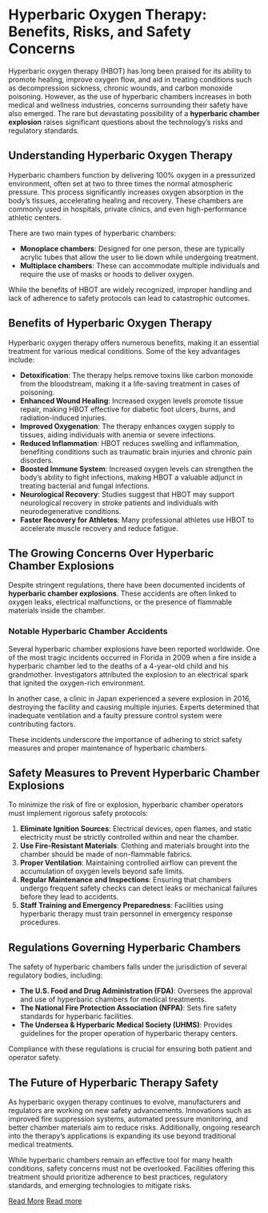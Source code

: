 # Hyperbaric Oxygen Therapy: Benefits, Risks, and Safety Concerns  

Hyperbaric oxygen therapy (HBOT) has long been praised for its ability to promote healing, improve oxygen flow, and aid in treating conditions such as decompression sickness, chronic wounds, and carbon monoxide poisoning. However, as the use of hyperbaric chambers increases in both medical and wellness industries, concerns surrounding their safety have also emerged. The rare but devastating possibility of a **hyperbaric chamber explosion** raises significant questions about the technology’s risks and regulatory standards.  

## Understanding Hyperbaric Oxygen Therapy  

Hyperbaric chambers function by delivering 100% oxygen in a pressurized environment, often set at two to three times the normal atmospheric pressure. This process significantly increases oxygen absorption in the body’s tissues, accelerating healing and recovery. These chambers are commonly used in hospitals, private clinics, and even high-performance athletic centers.  

There are two main types of hyperbaric chambers:  

- **Monoplace chambers**: Designed for one person, these are typically acrylic tubes that allow the user to lie down while undergoing treatment.  
- **Multiplace chambers**: These can accommodate multiple individuals and require the use of masks or hoods to deliver oxygen.  

While the benefits of HBOT are widely recognized, improper handling and lack of adherence to safety protocols can lead to catastrophic outcomes.  

## Benefits of Hyperbaric Oxygen Therapy  

Hyperbaric oxygen therapy offers numerous benefits, making it an essential treatment for various medical conditions. Some of the key advantages include:  

- **Detoxification**: The therapy helps remove toxins like carbon monoxide from the bloodstream, making it a life-saving treatment in cases of poisoning.  
- **Enhanced Wound Healing**: Increased oxygen levels promote tissue repair, making HBOT effective for diabetic foot ulcers, burns, and radiation-induced injuries.  
- **Improved Oxygenation**: The therapy enhances oxygen supply to tissues, aiding individuals with anemia or severe infections.  
- **Reduced Inflammation**: HBOT reduces swelling and inflammation, benefiting conditions such as traumatic brain injuries and chronic pain disorders.  
- **Boosted Immune System**: Increased oxygen levels can strengthen the body’s ability to fight infections, making HBOT a valuable adjunct in treating bacterial and fungal infections.  
- **Neurological Recovery**: Studies suggest that HBOT may support neurological recovery in stroke patients and individuals with neurodegenerative conditions.  
- **Faster Recovery for Athletes**: Many professional athletes use HBOT to accelerate muscle recovery and reduce fatigue.  

## The Growing Concerns Over Hyperbaric Chamber Explosions  

Despite stringent regulations, there have been documented incidents of **hyperbaric chamber explosions**. These accidents are often linked to oxygen leaks, electrical malfunctions, or the presence of flammable materials inside the chamber.  

### Notable Hyperbaric Chamber Accidents  

Several hyperbaric chamber explosions have been reported worldwide. One of the most tragic incidents occurred in Florida in 2009 when a fire inside a hyperbaric chamber led to the deaths of a 4-year-old child and his grandmother. Investigators attributed the explosion to an electrical spark that ignited the oxygen-rich environment.  

In another case, a clinic in Japan experienced a severe explosion in 2016, destroying the facility and causing multiple injuries. Experts determined that inadequate ventilation and a faulty pressure control system were contributing factors.  

These incidents underscore the importance of adhering to strict safety measures and proper maintenance of hyperbaric chambers.  

## Safety Measures to Prevent Hyperbaric Chamber Explosions  

To minimize the risk of fire or explosion, hyperbaric chamber operators must implement rigorous safety protocols:  

1. **Eliminate Ignition Sources**: Electrical devices, open flames, and static electricity must be strictly controlled within and near the chamber.  
2. **Use Fire-Resistant Materials**: Clothing and materials brought into the chamber should be made of non-flammable fabrics.  
3. **Proper Ventilation**: Maintaining controlled airflow can prevent the accumulation of oxygen levels beyond safe limits.  
4. **Regular Maintenance and Inspections**: Ensuring that chambers undergo frequent safety checks can detect leaks or mechanical failures before they lead to accidents.  
5. **Staff Training and Emergency Preparedness**: Facilities using hyperbaric therapy must train personnel in emergency response procedures.  

## Regulations Governing Hyperbaric Chambers  

The safety of hyperbaric chambers falls under the jurisdiction of several regulatory bodies, including:  

- **The U.S. Food and Drug Administration (FDA)**: Oversees the approval and use of hyperbaric chambers for medical treatments.  
- **The National Fire Protection Association (NFPA)**: Sets fire safety standards for hyperbaric facilities.  
- **The Undersea & Hyperbaric Medical Society (UHMS)**: Provides guidelines for the proper operation of hyperbaric therapy centers.  

Compliance with these regulations is crucial for ensuring both patient and operator safety.  

## The Future of Hyperbaric Therapy Safety  

As hyperbaric oxygen therapy continues to evolve, manufacturers and regulators are working on new safety advancements. Innovations such as improved fire suppression systems, automated pressure monitoring, and better chamber materials aim to reduce risks. Additionally, ongoing research into the therapy’s applications is expanding its use beyond traditional medical treatments.  

While hyperbaric chambers remain an effective tool for many health conditions, safety concerns must not be overlooked. Facilities offering this treatment should prioritize adherence to best practices, regulatory standards, and emerging technologies to mitigate risks. 

[Read More](https://www.articlegiants.com/2025/02/hyperbaric-chambers-benefits-risks-and-the-alarming-safety-concerns/)
[Read more](https://www.articlegiants.com/)

